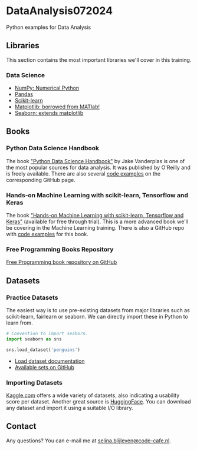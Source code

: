# DataAnalysis072024

Python examples for Data Analysis

## Libraries

This section contains the most important libraries we'll cover in this training.

### Data Science

- [NumPy: Numerical Python](https://numpy.org/)
- [Pandas](https://pandas.pydata.org/)
- [Scikit-learn](https://scikit-learn.org/stable/index.html)
- [Matplotlib: borrowed from MATlab!](https://matplotlib.org/)
- [Seaborn: extends matplotlib](https://seaborn.pydata.org/)

## Books

### Python Data Science Handbook

The book ["Python Data Science Handbook"](https://jakevdp.github.io/PythonDataScienceHandbook/) by Jake Vanderplas 
is one of the most popular sources for data analysis. It was published by O'Reilly and is freely available. 
There are also several [code examples](https://github.com/jakevdp/PythonDataScienceHandbook) on the corresponding 
GitHub page.

### Hands-on Machine Learning with scikit-learn, Tensorflow and Keras

The book ["Hands-on Machine Learning with scikit-learn, Tensorflow and Keras"](https://www.oreilly.com/library/view/hands-on-machine-learning/9781098125967/)
(available for free through trial). This is a more advanced book we'll be covering in the Machine Learning training. There is also a 
GitHub repo with [code examples](https://github.com/ageron/handson-ml3?tab=readme-ov-file) for this book.

### Free Programming Books Repository

[Free Programming book repository on GitHub](https://github.com/EbookFoundation/free-programming-books/blob/main/books/free-programming-books-subjects.md)

## Datasets

### Practice Datasets

The easiest way is to use pre-existing datasets from major libraries such as scikit-learn, fairlearn or seaborn. We can 
directly import these in Python to learn from.

```python
# Convention to import seaborn. 
import seaborn as sns

sns.load_dataset('penguins')
```

- [Load dataset documentation](https://seaborn.pydata.org/generated/seaborn.load_dataset.html)
- [Available sets on GitHub](https://github.com/mwaskom/seaborn-data)

### Importing Datasets

[Kaggle.com](https://www.kaggle.com) offers a wide variety of datasets, also indicating a usability score per dataset. 
Another great source is [HuggingFace](https://huggingface.co/datasets). You can download any dataset and import it 
using a suitable I/O library.

## Contact

Any questions? You can e-mail me at selina.blijleven@code-cafe.nl.